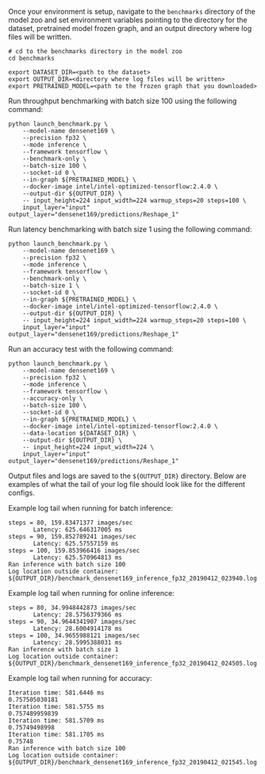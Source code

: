<!-- 50. Launch benchmark instructions -->
Once your environment is setup, navigate to the `benchmarks` directory of
the model zoo and set environment variables pointing to the directory for the
dataset, pretrained model frozen graph, and an output directory where log
files will be written.

```
# cd to the benchmarks directory in the model zoo
cd benchmarks

export DATASET_DIR=<path to the dataset>
export OUTPUT_DIR=<directory where log files will be written>
export PRETRAINED_MODEL=<path to the frozen graph that you downloaded>
```

Run throughput benchmarking with batch size 100 using the following command:
```
python launch_benchmark.py \
    --model-name densenet169 \
    --precision fp32 \
    --mode inference \
    --framework tensorflow \
    --benchmark-only \
    --batch-size 100 \
    --socket-id 0 \
    --in-graph ${PRETRAINED_MODEL} \
    --docker-image intel/intel-optimized-tensorflow:2.4.0 \
    --output-dir ${OUTPUT_DIR} \
    -- input_height=224 input_width=224 warmup_steps=20 steps=100 \
    input_layer="input" output_layer="densenet169/predictions/Reshape_1"
```

Run latency benchmarking with batch size 1 using the following command:
```
python launch_benchmark.py \
    --model-name densenet169 \
    --precision fp32 \
    --mode inference \
    --framework tensorflow \
    --benchmark-only \
    --batch-size 1 \
    --socket-id 0 \
    --in-graph ${PRETRAINED_MODEL} \
    --docker-image intel/intel-optimized-tensorflow:2.4.0 \
    --output-dir ${OUTPUT_DIR} \
    -- input_height=224 input_width=224 warmup_steps=20 steps=100 \
    input_layer="input" output_layer="densenet169/predictions/Reshape_1"
```

Run an accuracy test with the following command:
```
python launch_benchmark.py \
    --model-name densenet169 \
    --precision fp32 \
    --mode inference \
    --framework tensorflow \
    --accuracy-only \
    --batch-size 100 \
    --socket-id 0 \
    --in-graph ${PRETRAINED_MODEL} \
    --docker-image intel/intel-optimized-tensorflow:2.4.0 \
    --data-location ${DATASET_DIR} \
    --output-dir ${OUTPUT_DIR} \
    -- input_height=224 input_width=224 \
    input_layer="input" output_layer="densenet169/predictions/Reshape_1"
```

Output files and logs are saved to the `${OUTPUT_DIR}` directory. Below are
examples of what the tail of your log file should look like for the different configs.

Example log tail when running for batch inference:
```
steps = 80, 159.83471377 images/sec
       Latency: 625.646317005 ms
steps = 90, 159.852789241 images/sec
       Latency: 625.57557159 ms
steps = 100, 159.853966416 images/sec
       Latency: 625.570964813 ms
Ran inference with batch size 100
Log location outside container: ${OUTPUT_DIR}/benchmark_densenet169_inference_fp32_20190412_023940.log
```

Example log tail when running for online inference:
```
steps = 80, 34.9948442873 images/sec
       Latency: 28.5756379366 ms
steps = 90, 34.9644341907 images/sec
       Latency: 28.6004914178 ms
steps = 100, 34.9655988121 images/sec
       Latency: 28.5995388031 ms
Ran inference with batch size 1
Log location outside container: ${OUTPUT_DIR}/benchmark_densenet169_inference_fp32_20190412_024505.log
```

Example log tail when running for accuracy:
```
Iteration time: 581.6446 ms
0.757505030181
Iteration time: 581.5755 ms
0.757489959839
Iteration time: 581.5709 ms
0.75749498998
Iteration time: 581.1705 ms
0.75748
Ran inference with batch size 100
Log location outside container: ${OUTPUT_DIR}/benchmark_densenet169_inference_fp32_20190412_021545.log
```
